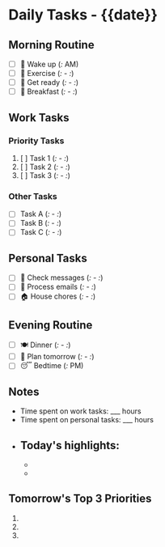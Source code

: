 # Daily Tasks - {{date}}

## Morning Routine
- [ ] 🌅 Wake up (_:_ AM)
- [ ] 🏃 Exercise (_:_ - _:_)
- [ ] 🚿 Get ready (_:_ - _:_)
- [ ] 🍳 Breakfast (_:_ - _:_)

## Work Tasks
### Priority Tasks
1. [ ] Task 1 (_:_ - _:_)
2. [ ] Task 2 (_:_ - _:_)
3. [ ] Task 3 (_:_ - _:_)

### Other Tasks
- [ ] Task A (_:_ - _:_)
- [ ] Task B (_:_ - _:_)
- [ ] Task C (_:_ - _:_)

## Personal Tasks
- [ ] 📱 Check messages (_:_ - _:_)
- [ ] 📧 Process emails (_:_ - _:_)
- [ ] 🏠 House chores (_:_ - _:_)

## Evening Routine
- [ ] 🍽️ Dinner (_:_ - _:_)
- [ ] 📝 Plan tomorrow (_:_ - _:_)
- [ ] 😴 Bedtime (_:_ PM)

## Notes
- Time spent on work tasks: ___ hours
- Time spent on personal tasks: ___ hours
- Today's highlights:
  - 
  - 
  - 

## Tomorrow's Top 3 Priorities
1. 
2. 
3. 
